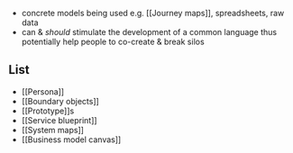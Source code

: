 - concrete models being used e.g. [[Journey maps]], spreadsheets, raw data
- can & _should_ stimulate the development of a common language thus potentially help people to co-create & break silos
## List
- [[Persona]]
- [[Boundary objects]]
- [[Prototype]]s
- [[Service blueprint]]
- [[System maps]]
- [[Business model canvas]]
